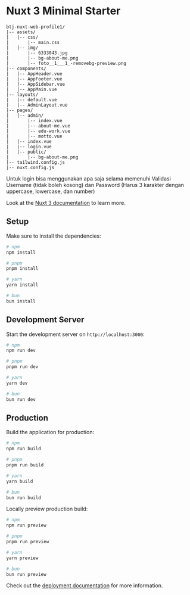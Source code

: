 # Nuxt 3 Minimal Starter
    btj-nuxt-web-profile1/
    |-- assets/
    |   |-- css/
    |       |-- main.css
    |   |-- img/
    |       |-- 6333043.jpg
    |       |-- bg-about-me.png
    |       |-- foto__1___1_-removebg-preview.png
    |-- components/
    |   |-- AppHeader.vue
    |   |-- AppFooter.vue
    |   |-- AppSidebar.vue
    |   |-- AppMain.vue
    |-- layouts/
    |   |-- default.vue
    |   |-- AdminLayout.vue
    |-- pages/
    |   |-- admin/
    |       |-- index.vue
    |       |-- about-me.vue
    |       |-- edu-work.vue
    |       |-- motto.vue
    |   |-- index.vue
    |   |-- login.vue
    |   |-- public/
    |       |-- bg-about-me.png
    |-- tailwind.config.js
    |-- nuxt.config.js

Untuk login bisa menggunakan apa saja selama memenuhi Validasi Username (tidak boleh kosong) dan Password (Harus 3 karakter dengan uppercase, lowercase, dan number)

Look at the [Nuxt 3 documentation](https://nuxt.com/docs/getting-started/introduction) to learn more.

## Setup

Make sure to install the dependencies:

```bash
# npm
npm install

# pnpm
pnpm install

# yarn
yarn install

# bun
bun install
```

## Development Server

Start the development server on `http://localhost:3000`:

```bash
# npm
npm run dev

# pnpm
pnpm run dev

# yarn
yarn dev

# bun
bun run dev
```

## Production

Build the application for production:

```bash
# npm
npm run build

# pnpm
pnpm run build

# yarn
yarn build

# bun
bun run build
```

Locally preview production build:

```bash
# npm
npm run preview

# pnpm
pnpm run preview

# yarn
yarn preview

# bun
bun run preview
```

Check out the [deployment documentation](https://nuxt.com/docs/getting-started/deployment) for more information.
